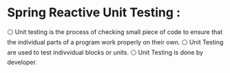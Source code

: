 # Spring Reactive Unit Testing :
⚪ Unit testing is the process of checking small piece of code to ensure that the individual parts of a program work properly on their own.
⚪ Unit Testing are used to test indivvidual blocks or units.
⚪ Unit Testing is done by developer.

